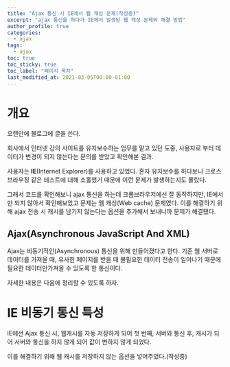 ```yaml
---
title: "Ajax 통신 시 IE에서 웹 캐싱 문제(작성중)"
excerpt: "ajax 통신을 하다가 IE에서 발생된 웹 캐싱 문제와 해결 방법"
author_profile: true
categories:
  - ajax
tags:
  - ajax
toc: true
toc_sticky: true
toc_label: "페이지 목차"
last_modified_at: 2021-03-05T00:00-01:00
---
```


# 개요

오랜만에 블로그에 글을 쓴다.

회사에서 인터넷 강의 사이트를 유지보수하는 업무를 맡고 있던 도중, 사용자로 부터 데이터가 변경이 되지 않는다는 문의를 받았고 확인해본 결과.

사용자는 **IE**(Internet Explorer)를 사용하고 있었다. 혼자 유지보수를 하다보니 크로스 브라우징 같은 테스트에 대해 소홀했기 때문에 이런 문제가 발생하는지도 몰랐다.

그래서 코드를 확인해보니 ajax 통신을 하는데 크롬브라우저에선 잘 동작하지만, IE에서만 되지 않아서 확인해보았고 문제는 웹 캐싱(Web cache) 문제였다. 이를 해결하기 위해 ajax 전송 시 캐시를 남기지 않는다는 옵션을 추가해서 보내니까 문제가 해결됐다.

## Ajax(Asynchronous JavaScript And XML)

Ajax는 비동기적인(Asynchronous) 통신을 위해 만들어졌다고 한다. 기존 웹 서버로 데이터를 가져올 때, 유사한 페이지를 받을 때 불필요한 데이터 전송이 일어나기 때문에 필요한 데이터만가져올 수 있도록 한 통신이다.

자세한 내용은 다음에 정리할 수 있도록 하자.

# IE 비동기 통신 특성

IE에선 Ajax 통신 시, 웹캐시를 자동 저장하게 되어 첫 번째, 서버와 통신 후, 캐시가 되어 서버와 통신을 하지 않게 되어 값이 변하지 않게 되었다.

이를 해결하기 위해 웹 캐시를 저장하지 않는 옵션을 넣어주었다.(작성중)

